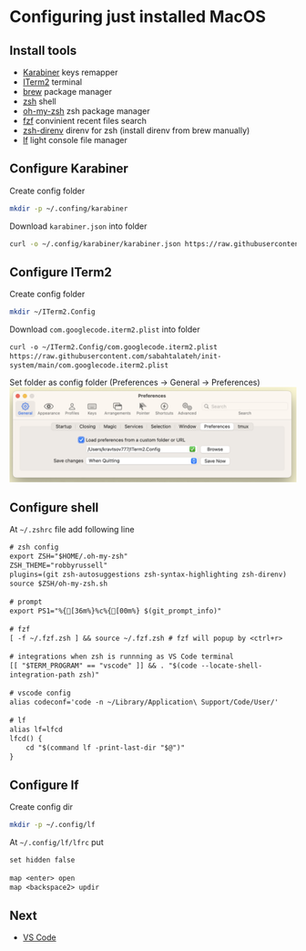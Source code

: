 # Configuring just installed MacOS

## Install tools
- [Karabiner](https://karabiner-elements.pqrs.org) keys remapper
- [ITerm2](https://iterm2.com) terminal
- [brew](https://brew.sh) package manager
- [zsh](https://github.com/ohmyzsh/ohmyzsh/wiki/Installing-ZSH#macos) shell
- [oh-my-zsh](https://ohmyz.sh/#install) zsh package manager
- [fzf](https://github.com/junegunn/fzf#using-git) convinient recent files search
- [zsh-direnv](https://github.com/ptavares/zsh-direnv) direnv for zsh (install direnv from brew manually)
- [lf](https://github.com/gokcehan/lf) light console file manager

## Configure Karabiner
Create config folder
```bash
mkdir -p ~/.confing/karabiner
```

Download `karabiner.json` into folder
```bash
curl -o ~/.config/karabiner/karabiner.json https://raw.githubusercontent.com/sabahtalateh/init-system/main/karabiner.json
```

## Configure ITerm2
Create config folder
```bash
mkdir ~/ITerm2.Config
```

Download `com.googlecode.iterm2.plist` into folder
```
curl -o ~/ITerm2.Config/com.googlecode.iterm2.plist https://raw.githubusercontent.com/sabahtalateh/init-system/main/com.googlecode.iterm2.plist
```

Set folder as config folder (Preferences -> General -> Preferences)
![Alt text](image.png)

## Configure shell
At `~/.zshrc` file add following line

```
# zsh config
export ZSH="$HOME/.oh-my-zsh"
ZSH_THEME="robbyrussell"
plugins=(git zsh-autosuggestions zsh-syntax-highlighting zsh-direnv) 
source $ZSH/oh-my-zsh.sh

# prompt
export PS1="%{[36m%}%c%{[00m%} $(git_prompt_info)"

# fzf
[ -f ~/.fzf.zsh ] && source ~/.fzf.zsh # fzf will popup by <ctrl+r>

# integrations when zsh is runnning as VS Code terminal
[[ "$TERM_PROGRAM" == "vscode" ]] && . "$(code --locate-shell-integration-path zsh)"

# vscode config
alias codeconf='code -n ~/Library/Application\ Support/Code/User/'

# lf
alias lf=lfcd
lfcd() {
    cd "$(command lf -print-last-dir "$@")"
}
```

## Configure lf

Create config dir

```bash
mkdir -p ~/.config/lf
```

At `~/.config/lf/lfrc` put

```
set hidden false

map <enter> open
map <backspace2> updir
```

## Next
- [VS Code](https://github.com/sabahtalateh/vscode-settings)

